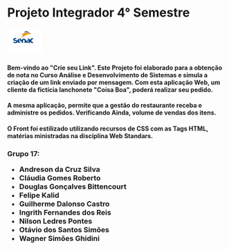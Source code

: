 <!DOCTYPE html>
<html lang="en">
<head>
    <meta charset="UTF-8">
    <meta http-equiv="X-UA-Compatible" content="IE=edge">
    <meta name="viewport" content="width=device-width, initial-scale=1.0">
    
</head>
<body>
    <h1>Projeto Integrador 4° Semestre</h1>
    <img src="https://raw.githubusercontent.com/IngrithReis/Ingrith.CoisaBoa/master/Ingrith.CoisaBoa.WebApp/wwwroot/imagens/senac__logo.jpg?token=GHSAT0AAAAAABU2VCTVIZ65RGKAWTJDCV22YUKVK5A"style="align-content:center" width="80" height="60" />
    <p><h4>
        Bem-vindo ao "Crie seu Link". Este Projeto foi elaborado para a obtenção de nota
        no Curso Análise e Desenvolvimento de Sistemas e simula a criação de um link enviado por mensagem.
        Com esta aplicação Web, um cliente da fictícia lanchonete "Coisa Boa", poderá realizar seu pedido. 
    </h4></p>
    <p><h4>
        A mesma aplicação, permite que a gestão do restaurante receba e administre os pedidos. Verificando Ainda,
        volume de vendas dos itens. 
    </h4></p>
    <p><h4>
        O Front foi estilizado utilizando recursos de CSS com as Tags HTML, matérias ministradas na disciplina Web Standars.
    </h4></p>
    <p><h3>
        Grupo 17:
        <ul>
            <li>Andreson da Cruz Silva</li>
            <li>Cláudia Gomes Roberto</li>
            <li> Douglas Gonçalves Bittencourt</li>
            <li>Felipe Kalid</li>
            <li>Guilherme Dalonso Castro</li>
            <li>Ingrith Fernandes dos Reis</li>
            <li>Nilson Ledres Pontes</li>
            <li>Otávio dos Santos Simões</li>
            <li>Wagner Simões Ghidini</li>
  </ul>
        
       
</body>
</html>
